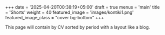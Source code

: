 +++
date = '2025-04-20T00:38:19+05:00'
draft = true
menus = 'main'
title = 'Shorts'
weight = 40
featured_image = 'images/kontiki1.png'
featured_image_class = "cover bg-bottom"
+++

This page will contain by CV sorted by period with a layout like a blog.